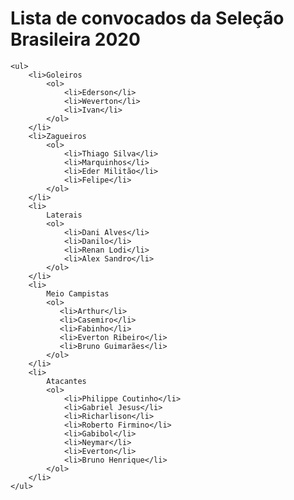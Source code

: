 <!DOCTYPE html>
<html lang="PT-BR">
<head>
    <meta charset="UTF-8">
    <meta http-equiv="X-UA-Compatible" content="IE=edge">
    <meta name="viewport" content="width=device-width, initial-scale=1.0">
    <title>Document</title>
</head>
<body>
    <h1>Lista de convocados da Seleção Brasileira 2020</h1>

    <ul>
        <li>Goleiros
            <ol>
                <li>Ederson</li>
                <li>Weverton</li>
                <li>Ivan</li>
            </ol>
        </li>
        <li>Zagueiros
            <ol>
                <li>Thiago Silva</li>
                <li>Marquinhos</li>
                <li>Eder Militão</li>
                <li>Felipe</li>
            </ol>
        </li>
        <li>
            Laterais
            <ol>
                <li>Dani Alves</li>
                <li>Danilo</li>
                <li>Renan Lodi</li>
                <li>Alex Sandro</li>
            </ol>
        </li>
        <li>
            Meio Campistas
            <ol>
               <li>Arthur</li>
               <li>Casemiro</li>
               <li>Fabinho</li>
               <li>Everton Ribeiro</li>
               <li>Bruno Guimarães</li>
            </ol>
        </li>
        <li>
            Atacantes
            <ol>
                <li>Philippe Coutinho</li>
                <li>Gabriel Jesus</li>
                <li>Richarlison</li>
                <li>Roberto Firmino</li>
                <li>Gabibol</li>
                <li>Neymar</li>
                <li>Everton</li>
                <li>Bruno Henrique</li>
            </ol>
        </li>
    </ul>
    
</body>
</html>
